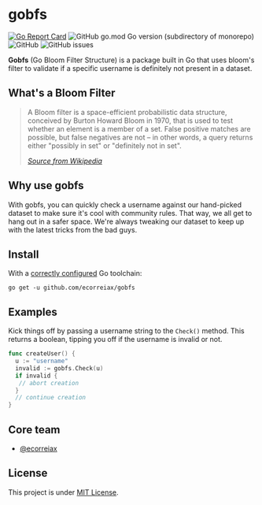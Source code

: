 # gobfs

[![Go Report Card](https://goreportcard.com/badge/github.com/ecorreiax/gobfs)](https://goreportcard.com/report/github.com/ecorreiax/gobfs)
![GitHub go.mod Go version (subdirectory of monorepo)](https://img.shields.io/github/go-mod/go-version/ecorreiax/gobfs)
![GitHub](https://img.shields.io/github/license/ecorreiax/gobfs)
![GitHub issues](https://img.shields.io/github/issues/ecorreiax/gobfs)

**Gobfs** (Go Bloom Filter Structure) is a package built in Go that uses bloom's filter to validate if a specific username is definitely not present in a dataset.  

## What's a Bloom Filter

> A Bloom filter is a space-efficient probabilistic data structure, conceived by Burton Howard Bloom in 1970, that is used to test whether an element is a member of a set. False positive matches are possible, but false negatives are not – in other words, a query returns either "possibly in set" or "definitely not in set".
>
> <cite>[Source from Wikipedia][1]</cite>

[1]: https://en.wikipedia.org/wiki/Bloom_filter

## Why use gobfs

With gobfs, you can quickly check a username against our hand-picked dataset to make sure it's cool with community rules. That way, we all get to hang out in a safer space. We're always tweaking our dataset to keep up with the latest tricks from the bad guys.

## Install

With a [correctly configured](https://go.dev/doc/install#testing) Go toolchain:

```
go get -u github.com/ecorreiax/gobfs
```

## Examples

Kick things off by passing a username string to the `Check()` method. This returns a boolean, tipping you off if the username is invalid or not.

```go
func createUser() {
  u := "username"
  invalid := gobfs.Check(u)
  if invalid {
   // abort creation
  }
  // continue creation
}
```

## Core team

- [@ecorreiax](https://github.com/ecorreiax)


## License

This project is under [MIT License](https://github.com/ecorreiax/gobfs/blob/main/LICENSE).
